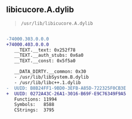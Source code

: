 ## libicucore.A.dylib

> `/usr/lib/libicucore.A.dylib`

```diff

-74000.303.0.0.0
+74000.403.0.0.0
   __TEXT.__text: 0x252f78
   __TEXT.__auth_stubs: 0x6a0
   __TEXT.__const: 0x5f5a0

   __DATA_DIRTY.__common: 0x30
   - /usr/lib/libSystem.B.dylib
   - /usr/lib/libc++.1.dylib
-  UUID: B8B24FF1-9BD0-3EFB-A85D-722325F0CB3E
+  UUID: 0272A43C-26A1-3016-B69F-E9C76349F9A5
   Functions: 11994
   Symbols:   8588
   CStrings:  3795

```
